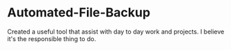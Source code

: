 # Automated-File-Backup
Created a useful tool that assist with day to day work and projects. I believe it's the responsible thing to do.
